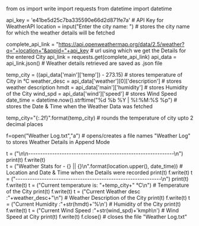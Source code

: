 from os import write
import requests
from datetime import datetime

api_key = 'e41be5d25c7ba335590e66d2d871fe7a'  # API Key for WeatherAPI
location = input("Enter the city name: ")   # stores the city name for which the weather details will be fetched

complete_api_link = "https://api.openweathermap.org/data/2.5/weather?q="+location+"&appid="+api_key   # url using which we get the Details for the entered City
api_link = requests.get(complete_api_link)
api_data = api_link.json() # Weather details retrieved are saved as .json file

temp_city = ((api_data['main']['temp']) - 273.15)   # stores temperature of City in °C
weather_desc = api_data['weather'][0]['description']    # stores weather description
hmdt = api_data['main']['humidity']   # stores Humidity of the City
wind_spd = api_data['wind']['speed']    # stores Wind Speed
date_time = datetime.now().strftime("%d %b %Y | %I:%M:%S %p")   # stores the Date & Time when the Weather Data was fetched

temp_city="{:.2f}".format(temp_city)    # rounds the temperature of city upto 2 decimal places

f=open("Weather Log.txt","a")   # opens/creates a file names "Weather Log" to stores Weather Details in Append Mode

t = ("\n\n-------------------------------------------------------------\n") 
print(t)
f.write(t)    
t = ("Weather Stats for - {}  || {}\n".format(location.upper(), date_time))     # Location and Date & Time when the Details were recorded
print(t)
f.write(t)
t = ("-------------------------------------------------------------\n")
print(t)
f.write(t)
t = ("Current temperature is: "+temp_city+" °C\n")      # Temperature of the City
print(t)
f.write(t)
t = ("Current Weather desc  :"+weather_desc+"\n")     # Weather Description of the City
print(t)
f.write(t)
t = ("Current Humidity      :"+str(hmdt)+'%\n')     # Humidity of the City
print(t)
f.write(t)
t = ("Current Wind Speed    :"+str(wind_spd)+'kmph\n')      # Wind Speed at City
print(t)
f.write(t)
f.close()     # closes the file "Weather Log.txt"
